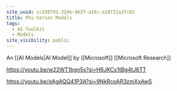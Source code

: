 ```yaml
---
site_uuid: cc338791-32de-4637-a16c-a28f21a2fc62
title: Phi-Series Models
tags:
  - AI-Toolkit
  - Models
site_visibility: public
---
```


An [[AI Models|AI Model]] by [[Microsoft]] [[Microsoft Research]]

https://youtu.be/w22WT1bgn5s?si=H6JKCx1tBg4tJ6TT

https://youtu.be/qAgAQQ41P3A?si=9NkRcoAR3zmXxAwS